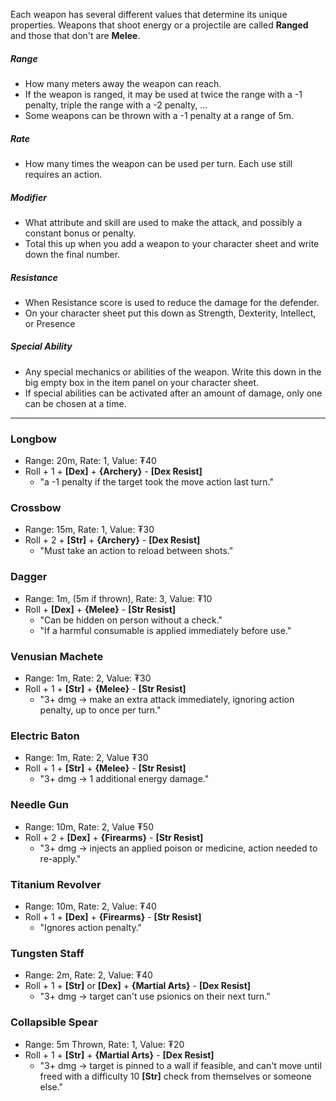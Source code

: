 Each weapon has several different values that determine its unique properties. Weapons that shoot energy or a projectile are called **Ranged** and those that don't are **Melee**.
##### Range
- How many meters away the weapon can reach.
- If the weapon is ranged, it may be used at twice the range with a -1 penalty, triple the range with a -2 penalty, ...
- Some weapons can be thrown with a -1 penalty at a range of 5m.
##### Rate
- How many times the weapon can be used per turn. Each use still requires an action.
##### Modifier
- What attribute and skill are used to make the attack, and possibly a constant bonus or penalty.
- Total this up when you add a weapon to your character sheet and write down the final number.
##### Resistance
- When Resistance score is used to reduce the damage for the defender.
- On your character sheet put this down as Strength, Dexterity, Intellect, or Presence
##### Special Ability
- Any special mechanics or abilities of the weapon. Write this down in the big empty box in the item panel on your character sheet.
- If special abilities can be activated after an amount of damage, only one can be chosen at a time.
---
### Longbow
- Range: 20m, Rate: 1, Value: ₮40
- Roll + 1 + **\[Dex\]** + **{Archery}** - **\[Dex Resist\]**
	- "a -1 penalty if the target took the move action last turn."
### Crossbow
- Range: 15m, Rate: 1, Value: ₮30
- Roll + 2 + **\[Str\]** + **{Archery}** - **\[Dex Resist\]**
	- "Must take an action to reload between shots."
### Dagger
- Range: 1m, (5m if thrown), Rate: 3, Value: ₮10
- Roll + **\[Dex\]** + **{Melee}** - **\[Str Resist\]**
	- "Can be hidden on person without a check."
	- "If a harmful consumable is applied immediately before use."
### Venusian Machete
- Range: 1m, Rate: 2, Value: ₮30
- Roll + 1 + **\[Str\]** + **{Melee}** - **\[Str Resist\]**
	- "3+ dmg → make an extra attack immediately, ignoring action penalty, up to once per turn."
### Electric Baton
- Range: 1m, Rate: 2, Value ₮30
- Roll + 1 + **\[Str\]** + **{Melee}** - **\[Str Resist\]**
	- "3+ dmg → 1 additional energy damage."
### Needle Gun
- Range: 10m, Rate: 2, Value ₮50
- Roll + 2 + **\[Dex\]** + **{Firearms}** - **\[Str Resist\]**
	- "3+ dmg → injects an applied poison or medicine, action needed to re-apply."
### Titanium Revolver
- Range: 10m, Rate: 2, Value: ₮40
- Roll + 1 + **\[Dex\]** + **{Firearms}** - **\[Str Resist\]**
	- "Ignores action penalty."
### Tungsten Staff
- Range: 2m, Rate: 2, Value: ₮40
- Roll + 1 + **\[Str\]** or **\[Dex\]** + **{Martial Arts}** - **\[Dex Resist\]**
	- "3+ dmg → target can't use psionics on their next turn."
### Collapsible Spear
- Range: 5m Thrown, Rate: 1, Value: ₮20
- Roll + 1 + **\[Str\]** + **{Martial Arts}** - **\[Dex Resist\]**
	- "3+ dmg → target is pinned to a wall if feasible, and can't move until freed with a difficulty 10 **\[Str\]** check from themselves or someone else."
